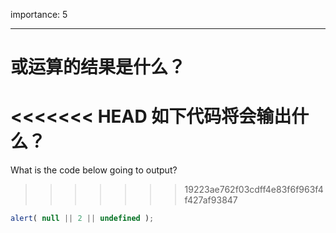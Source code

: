 importance: 5

---

# 或运算的结果是什么？

<<<<<<< HEAD
如下代码将会输出什么？
=======
What is the code below going to output?
>>>>>>> 19223ae762f03cdff4e83f6f963f4f427af93847

```js
alert( null || 2 || undefined );
```

